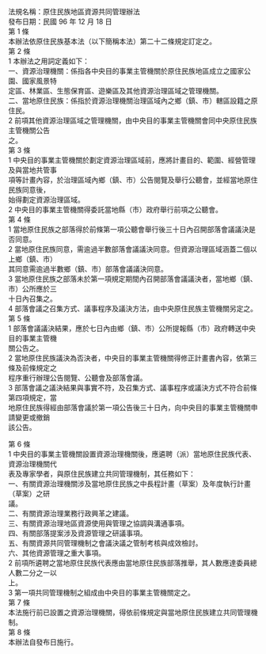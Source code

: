 法規名稱：原住民族地區資源共同管理辦法  
發布日期：民國 96 年 12 月 18 日  
第 1 條  
本辦法依原住民族基本法（以下簡稱本法）第二十二條規定訂定之。  
第 2 條  
1 本辦法之用詞定義如下：  
一、資源治理機關：係指各中央目的事業主管機關於原住民族地區成立之國家公園、國家風景特  
定區、林業區、生態保育區、遊樂區及其他資源治理區域之管理機關。  
二、當地原住民族：係指於資源治理機關治理區域內之鄉（鎮、市）轄區設籍之原住民。  
2 前項其他資源治理區域之管理機關，由中央目的事業主管機關會同中央原住民族主管機關公告  
之。  
第 3 條  
1 中央目的事業主管機關於劃定資源治理區域前，應將計畫目的、範圍、經營管理及與當地共管事  
項等計畫內容，於治理區域內鄉（鎮、市）公告閱覽及舉行公聽會，並經當地原住民族同意後，  
始得劃定資源治理區域。  
2 中央目的事業主管機關得委託當地縣（市）政府舉行前項之公聽會。  
第 4 條  
1 當地原住民族之部落得於前條第一項公聽會舉行後三十日內召開部落會議議決是否同意。  
2 當地原住民族同意，需逾過半數部落會議議決同意。但資源治理區域涵蓋二個以上鄉（鎮、市）  
其同意需逾過半數鄉（鎮、市）部落會議議決同意。  
3 當地原住民族之部落未於第一項規定期間內召開部落會議議決者，當地鄉（鎮、市）公所應於三  
十日內召集之。  
4 部落會議之召集方式、議事程序及議決方法，由中央原住民族主管機關另定之。  
第 5 條  
1 部落會議議決結果，應於七日內由鄉（鎮、市）公所提報縣（市）政府轉送中央目的事業主管機  
關公告之。  
2 當地原住民族議決為否決者，中央目的事業主管機關得修正計畫書內容，依第三條及前條規定之  
程序重行辦理公告閱覽、公聽會及部落會議。  
3 部落會議之議決結果與事實不符，及召集方式、議事程序或議決方式不符合前條第四項規定，當  
地原住民族得經由部落會議於第一項公告後三十日內，向中央目的事業主管機關申請變更或撤銷  
該公告。  


第 6 條  
1 中央目的事業主管機關設置資源治理機關後，應遴聘（派）當地原住民族代表、資源治理機關代  
表及專家學者，與原住民族建立共同管理機制，其任務如下：  
一、有關資源治理機關涉及當地原住民族之中長程計畫（草案）及年度執行計畫（草案）之研  
議。  
二、有關資源治理業務行政興革之建議。  
三、有關資源治理地區資源使用與管理之協調與溝通事項。  
四、有關部落提案涉及資源管理之研議事項。  
五、有關資源共同管理機制之會議決議之管制考核與成效檢討。  
六、其他資源管理之重大事項。  
2 前項所遴聘之當地原住民族代表應由當地原住民族部落推舉，其人數應達委員總人數二分之一以  
上。  
3 第一項共同管理機制之組成由中央目的事業主管機關定之。  
第 7 條  
本法施行前已設置之資源治理機關，得依前條規定與當地原住民族建立共同管理機制。  
第 8 條  
本辦法自發布日施行。  


